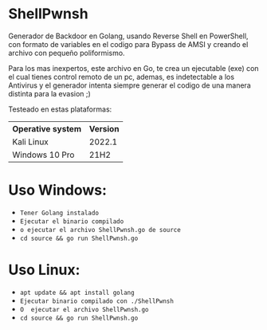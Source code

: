 # ShellPwnsh
Generador de Backdoor en Golang, usando Reverse Shell en PowerShell, con formato de variables en el codigo para Bypass de AMSI y creando el archivo con pequeño poliformismo.

Para los mas inexpertos, este archivo en Go, te crea un ejecutable (exe) con el cual tienes control remoto de un pc, ademas, es indetectable a los Antivirus y el generador intenta siempre generar el codigo de una manera distinta para la evasion ;)

Testeado en estas plataformas:

<table>
    <tr>
        <th>Operative system</th>
        <th> Version </th>
    </tr>
    <tr>
        <td>Kali Linux</td>
        <td> 2022.1</td>
    </tr>
    <tr>
        <td>Windows 10 Pro</td>
        <td> 21H2</td>
    </tr>
</table>

# Uso Windows:
* `Tener Golang instalado`
* `Ejecutar el binario compilado`
* `o ejecutar el archivo ShellPwnsh.go de source`
* `cd source && go run ShellPwnsh.go`

# Uso Linux:
* `apt update && apt install golang`
* `Ejecutar binario compilado con ./ShellPwnsh`
* `O  ejecutar el archivo ShellPwnsh.go` 
* `cd source && go run ShellPwnsh.go`





